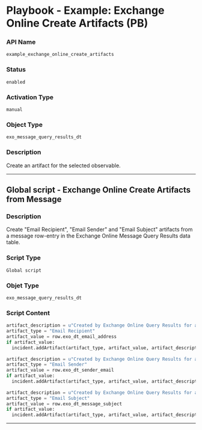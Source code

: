 <!--
    DO NOT MANUALLY EDIT THIS FILE
    THIS FILE IS AUTOMATICALLY GENERATED WITH resilient-sdk codegen
    Generated with resilient-sdk v49.0.4423
-->

# Playbook - Example: Exchange Online Create Artifacts (PB)

### API Name
`example_exchange_online_create_artifacts`

### Status
`enabled`

### Activation Type
`manual`

### Object Type
`exo_message_query_results_dt`

### Description
Create an artifact for the selected observable.


---

## Global script - Exchange Online Create Artifacts from Message

### Description
Create "Email Recipient", "Email Sender" and "Email Subject" artifacts from a message row-entry in the Exchange Online Message Query Results data table.

### Script Type
`Global script`

### Objet Type
`exo_message_query_results_dt`

### Script Content
```python
artifact_description = u"Created by Exchange Online Query Results for artifact value: {}".format(row.exo_dt_email_address)
artifact_type = "Email Recipient"
artifact_value = row.exo_dt_email_address
if artifact_value:
  incident.addArtifact(artifact_type, artifact_value, artifact_description)
  
artifact_description = u"Created by Exchange Online Query Results for artifact value: {}".format(row.exo_dt_sender_email)
artifact_type = "Email Sender"
artifact_value = row.exo_dt_sender_email
if artifact_value:
  incident.addArtifact(artifact_type, artifact_value, artifact_description)
  
artifact_description = u"Created by Exchange Online Query Results for artifact value: {}".format(row.exo_dt_message_subject)
artifact_type = "Email Subject"
artifact_value = row.exo_dt_message_subject
if artifact_value:
  incident.addArtifact(artifact_type, artifact_value, artifact_description)


```

---
